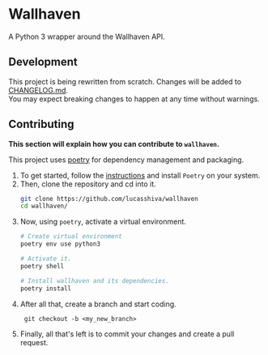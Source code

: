 # Wallhaven
A Python 3 wrapper around the Wallhaven API.

## Development
This project is being rewritten from scratch. Changes will be added to [CHANGELOG.md](CHANGELOG.md).  
You may expect breaking changes to happen at any time without warnings.

## Contributing
**This section will explain how you can contribute to `wallhaven`.**  

This project uses [poetry](https://python-poetry.org/) for dependency management and packaging.  
1. To get started, follow the [instructions](https://python-poetry.org/docs/) and install `Poetry` on your system.
2. Then, clone the repository and cd into it.
    ```sh
    git clone https://github.com/lucasshiva/wallhaven
    cd wallhaven/
    ```
3. Now, using `poetry`, activate a virtual environment.
    ```sh
    # Create virtual environment
    poetry env use python3

    # Activate it.
    poetry shell

    # Install wallhaven and its dependencies.      
    poetry install
    ```
4. After all that, create a branch and start coding.
   ```
    git checkout -b <my_new_branch>
   ```
5. Finally, all that's left is to commit your changes and create a pull request.
